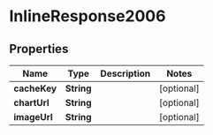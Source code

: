 # InlineResponse2006

## Properties
Name | Type | Description | Notes
------------ | ------------- | ------------- | -------------
**cacheKey** | **String** |  |  [optional]
**chartUrl** | **String** |  |  [optional]
**imageUrl** | **String** |  |  [optional]
